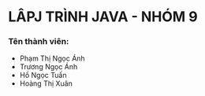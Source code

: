# LÂPJ TRÌNH JAVA - NHÓM 9
### Tên thành viên:
* Phạm Thị Ngọc Ánh
* Trương Ngọc Ánh
* Hồ Ngọc Tuấn
* Hoàng Thị Xuân
